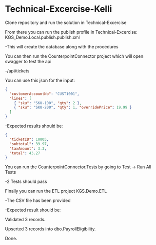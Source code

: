 # Technical-Excercise-Kelli

Clone repository and run the solution in Technical-Excercise

From there you can run the publish profile in Technical-Excercise: KGS_Demo.Local.publish.publish.xml

-This will create the database along with the procedures

You can then run the CounterpointConnector project which will open swagger to test the api

-/api/tickets

You can use this json for the input:

```json
{
  "customerAccountNo": "CUST1001",
  "lines": [
    { "sku": "SKU-100", "qty": 2 },
    { "sku": "SKU-200", "qty": 1, "overridePrice": 19.99 }
  ]
}
```

-Expected results should be:

```json
{
  "ticketID": 10005,
  "subtotal": 39.97,
  "taxAmount": 3.3,
  "total": 43.27
}
```

You can run the CounterpointConnector.Tests by going to Test -> Run All Tests

-2 Tests should pass

Finally you can run the ETL project KGS.Demo.ETL

-The CSV file has been provided

-Expected result should be:

Validated 3 records.

Upserted 3 records into dbo.PayrollEligibility.

Done.
